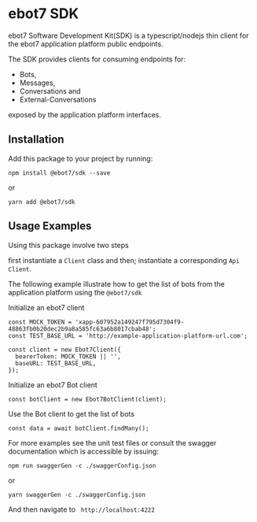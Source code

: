 # ebot7 SDK

ebot7 Software Development Kit(SDK) is a typescript/nodejs thin client for the ebot7 application platform public endpoints.

The SDK provides clients for consuming endpoints for:

- Bots,
- Messages,
- Conversations and
- External-Conversations

exposed by the application platform interfaces.

## Installation

Add this package to your project by running:

`npm install @ebot7/sdk --save`

or

`yarn add @ebot7/sdk`

## Usage Examples

Using this package involve two steps

first instantiate a `Client` class and then;
instantiate a corresponding `Api Client`.

The following example illustrate how to get the list of bots from the application platform using the `@ebot7/sdk`

Initialize an ebot7 client

```
const MOCK_TOKEN = 'xapp-607952a149247f795d7304f9-48863fb0b20dec2b9a8a585fc63a6b8017cbab48';
const TEST_BASE_URL = 'http://example-application-platform-url.com';

const client = new Ebot7Client({
  bearerToken: MOCK_TOKEN || '',
  baseURL: TEST_BASE_URL,
});

```

Initialize an ebot7 Bot client

```
const botClient = new Ebot7BotClient(client);

```

Use the Bot client to get the list of bots

```
const data = await botClient.findMany();

```

For more examples see the unit test files or consult the swagger documentation which is accessible by issuing:

```
npm run swaggerGen -c ./swaggerConfig.json
```

or

```
yarn swaggerGen -c ./swaggerConfig.json
```

And then navigate to ` http://localhost:4222`
